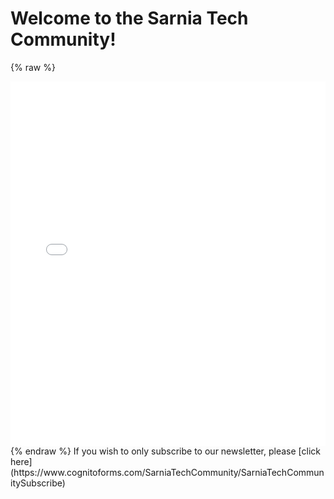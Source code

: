 ---
---
# Welcome to the Sarnia Tech Community!
{% raw %}
<iframe src=“https://services.cognitoforms.com/f/N78qdX2YcEavlT8UYd_QSg?id=2” style=“position:relative;width:1px;min-width:100%;*width:100%;” frameborder=“0” scrolling=“yes” seamless=“seamless” height="583" width=“100%“></iframe>
<script src=“https://services.cognitoforms.com/scripts/embed.js”></script>
{% endraw %}
If you wish to only subscribe to our newsletter, please [click here](https://www.cognitoforms.com/SarniaTechCommunity/SarniaTechCommunitySubscribe)